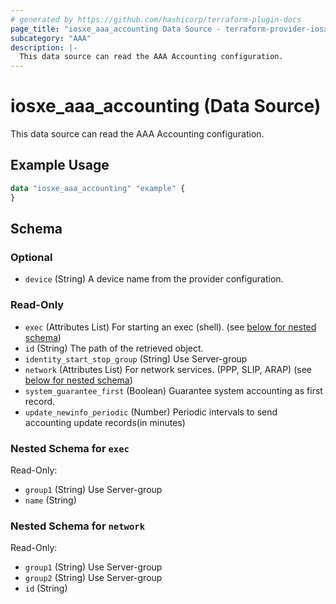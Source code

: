 ```yaml
---
# generated by https://github.com/hashicorp/terraform-plugin-docs
page_title: "iosxe_aaa_accounting Data Source - terraform-provider-iosxe"
subcategory: "AAA"
description: |-
  This data source can read the AAA Accounting configuration.
---
```


# iosxe_aaa_accounting (Data Source)

This data source can read the AAA Accounting configuration.

## Example Usage

```terraform
data "iosxe_aaa_accounting" "example" {
}
```

<!-- schema generated by tfplugindocs -->
## Schema

### Optional

- `device` (String) A device name from the provider configuration.

### Read-Only

- `exec` (Attributes List) For starting an exec (shell). (see [below for nested schema](#nestedatt--exec))
- `id` (String) The path of the retrieved object.
- `identity_start_stop_group` (String) Use Server-group
- `network` (Attributes List) For network services. (PPP, SLIP, ARAP) (see [below for nested schema](#nestedatt--network))
- `system_guarantee_first` (Boolean) Guarantee system accounting as first record.
- `update_newinfo_periodic` (Number) Periodic intervals to send accounting update records(in minutes)

<a id="nestedatt--exec"></a>
### Nested Schema for `exec`

Read-Only:

- `group1` (String) Use Server-group
- `name` (String)


<a id="nestedatt--network"></a>
### Nested Schema for `network`

Read-Only:

- `group1` (String) Use Server-group
- `group2` (String) Use Server-group
- `id` (String)
